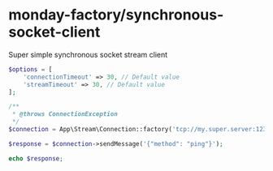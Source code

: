 # monday-factory/synchronous-socket-client

Super simple synchronous socket stream client

```php
$options = [
	'connectionTimeout' => 30, // Default value
	'streamTimeout' => 30, // Default value
];

/**
 * @throws ConnectionException
 */
$connection = App\Stream\Connection::factory('tcp://my.super.server:12345', $options);

$response = $connection->sendMessage('{"method": "ping"}');

echo $response;
```
